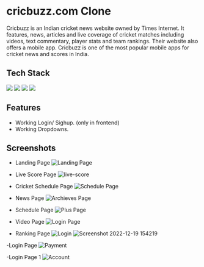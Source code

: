# cricbuzz.com Clone
Cricbuzz is an Indian cricket news website owned by Times Internet. It features, news, articles and live coverage of cricket matches including videos, text commentary, player stats and team rankings. Their website also offers a mobile app.
Cricbuzz is one of the most popular mobile apps for cricket news and scores in India.

## Tech Stack


<p>
   <img src="https://img.icons8.com/color/64/000000/javascript.png"/>
   <img src="https://img.icons8.com/color/64/000000/html-5.png"/>
   <img src="https://img.icons8.com/color/64/000000/css3.png" />
   <img src="https://img.icons8.com/color/64/000000/json.png"/>
</p>




## Features

- Working Login/ Sighup. (only in frontend)
- Working Dropdowns.


## Screenshots

- Landing Page
![Landing Page](https://github.com/mpatel0220/Cricbuzz_Demo/blob/main/cricbuzz/Landing%20Page.png)

- Live Score Page
![live-score](https://github.com/mpatel0220/Cricbuzz_Demo/blob/main/cricbuzz/Live%20Score.png)

- Cricket Schedule Page
![Schedule Page](https://github.com/mpatel0220/Cricbuzz_Demo/blob/main/cricbuzz/Schedule%20Page.png)

- News Page
![Archieves Page](https://github.com/mpatel0220/Cricbuzz_Demo/blob/main/cricbuzz/News%20page.png)

- Schedule Page
![Plus Page](https://github.com/mpatel0220/Cricbuzz_Demo/blob/main/cricbuzz/Schedule%20Page.png)

- Video Page
![Login Page](https://github.com/mpatel0220/Cricbuzz_Demo/blob/main/cricbuzz/video%20page.png)


- Ranking Page
![Login](https://github.com/mpatel0220/Cricbuzz_Demo/blob/main/cricbuzz/Ranking.png)
![Screenshot 2022-12-19 154219](https://user-images.githubusercontent.com/103638279/208412092-7891ea39-e9b5-4bdb-b470-a037000281ac.png)




-Login Page
![Payment](https://github.com/mpatel0220/Cricbuzz_Demo/blob/main/cricbuzz/Signup%20page.png)


-Login Page 1
![Account](https://github.com/mpatel0220/Cricbuzz_Demo/blob/main/cricbuzz/Signup%20page.png)


